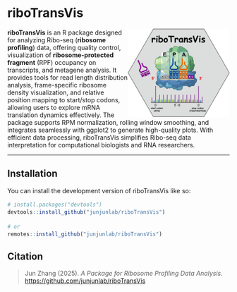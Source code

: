 
# riboTransVis

<img src="vignettes/ribotransvis.png" align="right" height="200" />

<!-- badges: start -->

**riboTransVis** is an R package designed for analyzing Ribo-seq (**ribosome profiling**) data, offering quality control, visualization of **ribosome-protected fragment** (RPF) occupancy on transcripts, and metagene analysis. It provides tools for read length distribution analysis, frame-specific ribosome density visualization, and relative position mapping to start/stop codons, allowing users to explore mRNA translation dynamics effectively. The package supports RPM normalization, rolling window smoothing, and integrates seamlessly with ggplot2 to generate high-quality plots. With efficient data processing, riboTransVis simplifies Ribo-seq data interpretation for computational biologists and RNA researchers. 

<!-- badges: end -->

---

## Installation

You can install the development version of riboTransVis like so:

``` r
# install.packages("devtools")
devtools::install_github("junjunlab/riboTransVis")

# or
remotes::install_github("junjunlab/riboTransVis")
```

## Citation

> Jun Zhang (2025). *A Package for Ribosome Profiling Data Analysis.*  https://github.com/junjunlab/riboTransVis


